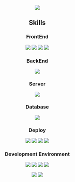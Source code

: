 <div align="center">
  <img src="https://capsule-render.vercel.app/api?type=waving&color=0D1117&height=300&section=header&text=U%Hyeon%20%Sung&fontAlignY=40&fontSize=100&fontAlign=60&desc=Hyeon_velop&descAlign=81&descAlignY=55&descSize=30&animation=fadeIn&fontColor=fff"/>
</div>

<div align="center">
  
  ## Skills
</div>

<div align="center">
  
  ### FrontEnd
  <span><img src="https://img.shields.io/badge/HTML5-E34F26?style=flat&logo=html5&logoColor=white"/></span>
  <span><img src="https://img.shields.io/badge/CSS3-1572B6?style=flat&logo=css3&logoColor=white"/></span>
  <span><img src="https://img.shields.io/badge/react-61DAFB?style=flat&logo=react&logoColor=white"/></span>
  <span><img src="https://img.shields.io/badge/javaScript-F7DF1E?style=flat&logo=javaScript&logoColor=black"/></span>
</div>

<div align="center">
  
  ### BackEnd
  <span><img src="https://img.shields.io/badge/springBoot-6DB33F?style=flat&logo=springBoot&logoColor=white"/></span>
</div>

<div align="center">
  
  ### Server
  <span><img src="https://img.shields.io/badge/apachetomcat-F8DC75?style=flat&logo=apachetomcat&logoColor=black"/></span>
</div>

<div align="center">
  
  ### Database
  <span><img src="https://img.shields.io/badge/MySQL-4479A1?style=flat&logo=mysql&logoColor=white"/></span>
</div>

<div align="center">
  
  ### Deploy
  <span><img src="https://img.shields.io/badge/AWS-232F3E?style=flat&logo=amazonwebservices&logoColor=white"/></span>
  <span><img src="https://img.shields.io/badge/Linux-FCC624?style=flat&logo=linux&logoColor=black"/></span>
  <span><img src="https://img.shields.io/badge/Docker-2496ED?style=flat&logo=docker&logoColor=white"/></span>
  <span><img src="https://img.shields.io/badge/Ubuntu-E95420?style=flat&logo=ubuntu&logoColor=white"/></span>
</div>

<div align="center">
  
  ### Development Environment
  <span><img src="https://img.shields.io/badge/IntelliJ-fff?style=flat&logo=IntelliJ IDEA&logoColor=black"/></span>
  <span><img src="https://img.shields.io/badge/Figma-F24E1E?style=flat&logo=Figma&logoColor=white"/></span>
  <span><img src="https://img.shields.io/badge/Git-05032?style=flat&logo=git&logoColor=white"/></span>
  <span><img src="https://img.shields.io/badge/Gradle-02303A?style=flat&logo=gradle&logoColor=white"/></span>
</div>

<div align="center">
  <img src="https://github-readme-stats.vercel.app/api/top-langs/?username=sunguh0904&layout=donut&langs_count=10&title_color=FFFACD&text_color=FFFACD&icon_color=FFFACD&bg_color=0D1117&border_color=808080&locale=kr">
  <img src="https://github-readme-stats.vercel.app/api?username=sunguh0904&show_icons=true&theme=dark&title_color=FFFACD&text_color=FFFACD&icon_color=FFFACD&bg_color=0D1117&border_color=808080&locale=kr">
</div>
